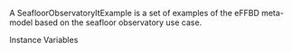 A SeafloorObservatoryItExample is a set of examples of the eFFBD meta-model based on the seafloor observatory use case.

Instance Variables

